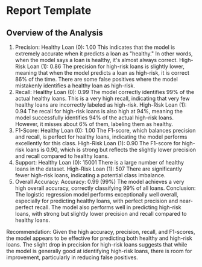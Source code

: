 # Report Template

## Overview of the Analysis

1. Precision:
Healthy Loan (0): 1.00
This indicates that the model is extremely accurate when it predicts a loan as "healthy." In other words, when the model says a loan is healthy, it's almost always correct.
High-Risk Loan (1): 0.86
The precision for high-risk loans is slightly lower, meaning that when the model predicts a loan as high-risk, it is correct 86% of the time. There are some false positives where the model mistakenly identifies a healthy loan as high-risk.
2. Recall:
Healthy Loan (0): 0.99
The model correctly identifies 99% of the actual healthy loans. This is a very high recall, indicating that very few healthy loans are incorrectly labeled as high-risk.
High-Risk Loan (1): 0.94
The recall for high-risk loans is also high at 94%, meaning the model successfully identifies 94% of the actual high-risk loans. However, it misses about 6% of them, labeling them as healthy.
3. F1-Score:
Healthy Loan (0): 1.00
The F1-score, which balances precision and recall, is perfect for healthy loans, indicating the model performs excellently for this class.
High-Risk Loan (1): 0.90
The F1-score for high-risk loans is 0.90, which is strong but reflects the slightly lower precision and recall compared to healthy loans.
4. Support:
Healthy Loan (0): 15001
There is a large number of healthy loans in the dataset.
High-Risk Loan (1): 507
There are significantly fewer high-risk loans, indicating a potential class imbalance.
5. Overall Accuracy:
Accuracy: 0.99 (99%)
The model achieves a very high overall accuracy, correctly classifying 99% of all loans.
Conclusion:
The logistic regression model performs exceptionally well overall, especially for predicting healthy loans, with perfect precision and near-perfect recall. The model also performs well in predicting high-risk loans, with strong but slightly lower precision and recall compared to healthy loans.

Recommendation:
Given the high accuracy, precision, recall, and F1-scores, the model appears to be effective for predicting both healthy and high-risk loans. The slight drop in precision for high-risk loans suggests that while the model is generally good at identifying high-risk loans, there is room for improvement, particularly in reducing false positives.
